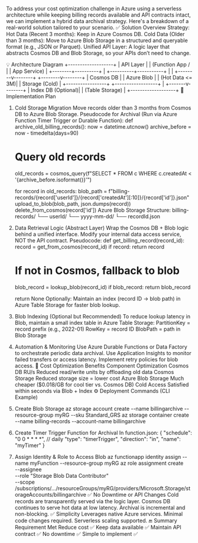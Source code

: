 To address your cost optimization challenge in Azure using a serverless architecture while keeping billing records available and API contracts intact, we can implement a hybrid data archival strategy. Here's a breakdown of a real-world solution tailored to your scenario.
✅ Solution Overview
Strategy:
Hot Data (Recent 3 months): Keep in Azure Cosmos DB.
Cold Data (Older than 3 months): Move to Azure Blob Storage in a structured and queryable format (e.g., JSON or Parquet).
Unified API Layer: A logic layer that abstracts Cosmos DB and Blob Storage, so your APIs don’t need to change.

💡 Architecture Diagram
           +-------------------+
           |   API Layer       |
           | (Function App /   |
           |  App Service)     |
           +--------+----------+
                    |
         +----------+-----------+
         |                      |
+--------v--------+    +--------v--------+
| Cosmos DB       |    | Azure Blob       |
| (Hot Data <= 3M)|    | Storage (Cold)   |
+-----------------+    +------------------+
                             |
                     +-------v--------+
                     | Index DB (Optional)|
                     | (Table Storage)   |
                     +-------------------+
🚀 Implementation Plan
1. Cold Storage Migration
Move records older than 3 months from Cosmos DB to Azure Blob Storage.
Pseudocode for Archival (Run via Azure Function Timer Trigger or Durable Function):
def archive_old_billing_records():
    now = datetime.utcnow()
    archive_before = now - timedelta(days=90)

    # Query old records
    old_records = cosmos_query(f"SELECT * FROM c WHERE c.createdAt < '{archive_before.isoformat()}'")

    for record in old_records:
        blob_path = f"billing-records/{record['userId']}/{record['createdAt'][:10]}/{record['id']}.json"
        upload_to_blob(blob_path, json.dumps(record))
        delete_from_cosmos(record['id'])
Azure Blob Storage Structure:
billing-records/
  └── userId/
      └── yyyy-mm-dd/
          └── recordId.json
2. Data Retrieval Logic (Abstract Layer)
Wrap the Cosmos DB + Blob logic behind a unified interface. Modify your internal data access service, NOT the API contract.
Pseudocode:
def get_billing_record(record_id):
    record = get_from_cosmos(record_id)
    if record:
        return record
    
    # If not in Cosmos, fallback to blob
    blob_record = lookup_blob(record_id)
    if blob_record:
        return blob_record

    return None
Optionally: Maintain an index (record ID → blob path) in Azure Table Storage for faster blob lookup.
3. Blob Indexing (Optional but Recommended)
To reduce lookup latency in Blob, maintain a small index table in Azure Table Storage:
PartitionKey = record prefix (e.g., 2022-01)
RowKey = record ID
BlobPath = path in Blob Storage
4. Automation & Monitoring
Use Azure Durable Functions or Data Factory to orchestrate periodic data archival.
Use Application Insights to monitor failed transfers or access latency.
Implement retry policies for blob access.
🧾 Cost Optimization Benefits
Component	Optimization
Cosmos DB RU/s	Reduced read/write units by offloading old data
Cosmos Storage	Reduced storage size = lower cost
Azure Blob Storage	Much cheaper ($0.018/GB for cool tier vs. Cosmos DB)
Cold Access	Satisfied within seconds via Blob + Index
⚙️ Deployment Commands (CLI Example)
1. Create Blob Storage
az storage account create --name billingarchive --resource-group myRG --sku Standard_GRS
az storage container create --name billing-records --account-name billingarchive
2. Create Timer Trigger Function for Archival
In function.json:
{
  "schedule": "0 0 * * * *", // daily
  "type": "timerTrigger",
  "direction": "in",
  "name": "myTimer"
}
3. Assign Identity & Role to Access Blob
az functionapp identity assign --name myFunction --resource-group myRG
az role assignment create \
  --assignee <principal-id> \
  --role "Storage Blob Data Contributor" \
  --scope /subscriptions/.../resourceGroups/myRG/providers/Microsoft.Storage/storageAccounts/billingarchive
✅ No Downtime or API Changes
Cold records are transparently served via the logic layer.
Cosmos DB continues to serve hot data at low latency.
Archival is incremental and non-blocking.
✅ Simplicity
Leverages native Azure services.
Minimal code changes required.
Serverless scaling supported.
🔚 Summary
Requirement	Met
Reduce cost	✅
Keep data available	✅
Maintain API contract	✅
No downtime	✅
Simple to implement	✅
